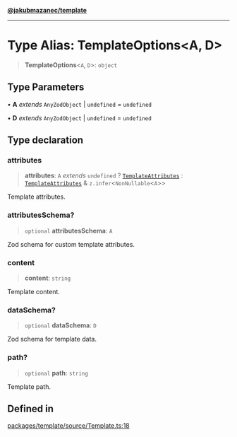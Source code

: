 [**@jakubmazanec/template**](../README.md)

---

# Type Alias: TemplateOptions\<A, D\>

> **TemplateOptions**\<`A`, `D`\>: `object`

## Type Parameters

• **A** _extends_ `AnyZodObject` \| `undefined` = `undefined`

• **D** _extends_ `AnyZodObject` \| `undefined` = `undefined`

## Type declaration

### attributes

> **attributes**: `A` _extends_ `undefined` ? [`TemplateAttributes`](TemplateAttributes.md) :
> [`TemplateAttributes`](TemplateAttributes.md) & `z.infer`\<`NonNullable`\<`A`\>\>

Template attributes.

### attributesSchema?

> `optional` **attributesSchema**: `A`

Zod schema for custom template attributes.

### content

> **content**: `string`

Template content.

### dataSchema?

> `optional` **dataSchema**: `D`

Zod schema for template data.

### path?

> `optional` **path**: `string`

Template path.

## Defined in

[packages/template/source/Template.ts:18](https://github.com/jakubmazanec/tools/blob/a9765e3de8390a6e57bec51efaeb411fbd7881ab/packages/template/source/Template.ts#L18)
